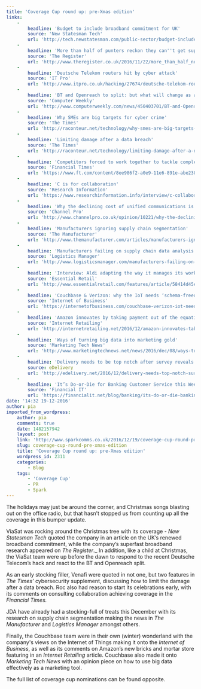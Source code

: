 ```yaml
---
title: 'Coverage Cup round up: pre-Xmas edition'
links:
    -
        headline: 'Budget to include broadband commitment for UK'
        source: 'New Statesman Tech'
        url: 'http://tech.newstatesman.com/public-sector/budget-include-broadband-commitment-uk'
    -
        headline: 'More than half of punters reckon they can''t get superfast broadband'
        source: 'The Register'
        url: 'http://www.theregister.co.uk/2016/11/22/more_than_half_no_superfast_broadband/'
    -
        headline: 'Deutsche Telekom routers hit by cyber attack'
        source: 'IT Pro'
        url: 'http://www.itpro.co.uk/hacking/27674/deutsche-telekom-routers-hit-by-cyber-attack'
    -
        headline: 'BT and Openreach to split: but what will change as a result?'
        source: 'Computer Weekly'
        url: 'http://www.computerweekly.com/news/450403701/BT-and-Openreach-to-split-but-what-will-change-as-a-result'
    -
        headline: 'Why SMEs are big targets for cyber crime'
        source: 'The Times'
        url: 'http://raconteur.net/technology/why-smes-are-big-targets-for-cyber-crime'
    -
        headline: 'Limiting damage after a data breach'
        source: 'The Times'
        url: 'http://raconteur.net/technology/limiting-damage-after-a-data-breach'
    -
        headline: 'Competitors forced to work together to tackle complexity'
        source: 'Financial Times'
        url: 'https://www.ft.com/content/8ee986f2-a0e9-11e6-891e-abe238dee8e2'
    -
        headline: 'C is for collaboration'
        source: 'Research Information'
        url: 'https://www.researchinformation.info/interview/c-collaboration'
    -
        headline: 'Why the declining cost of unified communications is good news for the channel'
        source: 'Channel Pro'
        url: 'http://www.channelpro.co.uk/opinion/10221/why-the-declining-cost-of-unified-communications-is-good-news-for-the-channel'
    -
        headline: 'Manufacturers ignoring supply chain segmentation'
        source: 'The Manufacturer'
        url: 'http://www.themanufacturer.com/articles/manufacturers-ignoring-supply-chain-segmentation/'
    -
        headline: 'Manufacturers failing on supply chain data analysis'
        source: 'Logistics Manager'
        url: 'http://www.logisticsmanager.com/manufacturers-failing-on-supply-chain-data-analysis/'
    -
        headline: 'Interview: Aldi adapting the way it manages its workforce'
        source: 'Essential Retail'
        url: 'http://www.essentialretail.com/features/article/58414d45eba91-interview-aldi-adapting-the-way-it-manages-its-workforce'
    -
        headline: 'Couchbase & Verizon: why the IoT needs ‘schema-freedom’'
        source: 'Internet of Business'
        url: 'https://internetofbusiness.com/couchbase-verizon-iot-needs-schema-freedom/'
    -
        headline: 'Amazon innovates by taking payment out of the equation at its new Amazon Go shop'
        source: 'Internet Retailing'
        url: 'http://internetretailing.net/2016/12/amazon-innovates-taking-payment-equation-new-amazon-go-shop/'
    -
        headline: 'Ways of turning big data into marketing gold'
        source: 'Marketing Tech News'
        url: 'http://www.marketingtechnews.net/news/2016/dec/08/ways-turning-big-data-marketing-gold/'
    -
        headline: 'Delivery needs to be top notch after survey reveals times spent by consumers sorting problems'
        source: eDelivery
        url: 'http://edelivery.net/2016/12/delivery-needs-top-notch-survey-reveals-times-spent-consumers-sorting-problems/'
    -
        headline: 'It’s Do-or-Die for Banking Customer Service this Weekend '
        source: 'Financial IT'
        url: 'https://financialit.net/blog/banking/its-do-or-die-banking-customer-service-weekend'
date: '14:32 19-12-2016'
author: pia
imported_from_wordpress:
    author: pia
    comments: true
    date: 1482157942
    layout: post
    link: 'http://www.sparkcomms.co.uk/2016/12/19/coverage-cup-round-pre-xmas-edition/'
    slug: coverage-cup-round-pre-xmas-edition
    title: 'Coverage Cup round up: pre-Xmas edition'
    wordpress_id: 2311
    categories:
        - Blog
    tags:
        - 'Coverage Cup'
        - PR
        - Spark
---
```


The holidays may just be around the corner, and Christmas songs blasting out on the office radio, but that hasn’t stopped us from counting up all the coverage in this bumper update.

ViaSat was rocking around the Christmas tree with its coverage - _New Statesman Tech_ quoted the company in an article on the UK’s renewed broadband commitment, while the company’s superfast broadband research appeared on _The Register_._ In addition, like a child at Christmas, the ViaSat team were up before the dawn to respond to the recent Deutsche Telecom’s hack and react to the BT and Openreach split.

As an early stocking filler, Venafi were quoted in not one, but two features in _The Times’_ cybersecurity supplement, discussing how to limit the damage after a data breach. Roc also had reason to start its celebrations early, with its comments on consulting collaboration achieving coverage in the _Financial Times._

JDA have already had a stocking-full of treats this December with its research on supply chain segmentation making the news in _The Manufacturer_ and _Logistics Manager_ amongst others.

Finally, the Couchbase team were in their own (winter) wonderland with the company's views on the Internet of Things making it onto the _Internet of Business_, as well as its comments on Amazon’s new bricks and mortar store featuring in an _Internet Retailing_ article. Couchbase also made it onto _Marketing Tech News_ with an opinion piece on how to use big data effectively as a marketing tool.

The full list of coverage cup nominations can be found opposite.
